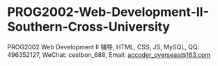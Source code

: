 # PROG2002-Web-Development-II-Southern-Cross-University
PROG2002 Web Development II 辅导, HTML, CSS, JS, MySQL, QQ: 496352127, WeChat: cestbon_688, Email: accoder_overseas@163.com
